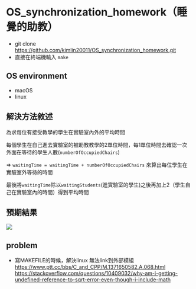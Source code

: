 # OS_synchronization_homework（睡覺的助教）

* git clone https://github.com/kimlin20011/OS_synchronization_homework.git
* 直接在終端機輸入 `make `


## OS environment
* macOS
* linux

## 解決方法敘述
為求每位有接受教學的學生在實驗室內外的平均時間

每個學生在自己進去實驗室的被助教教學的2單位時間，每1單位時間去確認一次外面在等待的學生人數(`numberOfOccupiedChairs`)

=> `waitingTime = waitingTime + numberOfOccupiedChairs`
來算出每位學生在實驗室外等待的時間  

最後將`waitingTime`除以`waitingStudents`(進實驗室的學生)之後再加上2（學生自己在實驗室內的時間）得到平均時間

## 預期結果

![](https://i.imgur.com/LrwUMP8.png)

## problem
* 寫MAKEFILE的時候，解決linux 無法link到外部模組 https://www.ptt.cc/bbs/C_and_CPP/M.1371650582.A.068.html https://stackoverflow.com/questions/10409032/why-am-i-getting-undefined-reference-to-sqrt-error-even-though-i-include-math
